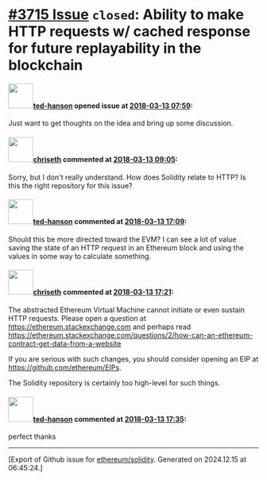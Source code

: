 # [\#3715 Issue](https://github.com/ethereum/solidity/issues/3715) `closed`: Ability to make HTTP requests w/ cached response for future replayability in the blockchain

#### <img src="https://avatars.githubusercontent.com/u/672244?v=4" width="50">[ted-hanson](https://github.com/ted-hanson) opened issue at [2018-03-13 07:59](https://github.com/ethereum/solidity/issues/3715):

Just want to get thoughts on the idea and bring up some discussion.

#### <img src="https://avatars.githubusercontent.com/u/9073706?v=4" width="50">[chriseth](https://github.com/chriseth) commented at [2018-03-13 09:05](https://github.com/ethereum/solidity/issues/3715#issuecomment-372594338):

Sorry, but I don't really understand. How does Solidity relate to HTTP? Is this the right repository for this issue?

#### <img src="https://avatars.githubusercontent.com/u/672244?v=4" width="50">[ted-hanson](https://github.com/ted-hanson) commented at [2018-03-13 17:09](https://github.com/ethereum/solidity/issues/3715#issuecomment-372743453):

Should this be more directed toward the EVM? I can see a lot of value saving the state of an HTTP request in an Ethereum block and using the values in some way to calculate something.

#### <img src="https://avatars.githubusercontent.com/u/9073706?v=4" width="50">[chriseth](https://github.com/chriseth) commented at [2018-03-13 17:21](https://github.com/ethereum/solidity/issues/3715#issuecomment-372747481):

The abstracted Ethereum Virtual Machine cannot initiate or even sustain HTTP requests. Please open a question at https://ethereum.stackexchange.com and perhaps read https://ethereum.stackexchange.com/questions/2/how-can-an-ethereum-contract-get-data-from-a-website

If you are serious with such changes, you should consider opening an EIP at https://github.com/ethereum/EIPs.

The Solidity repository is certainly too high-level for such things.

#### <img src="https://avatars.githubusercontent.com/u/672244?v=4" width="50">[ted-hanson](https://github.com/ted-hanson) commented at [2018-03-13 17:35](https://github.com/ethereum/solidity/issues/3715#issuecomment-372752529):

perfect thanks


-------------------------------------------------------------------------------



[Export of Github issue for [ethereum/solidity](https://github.com/ethereum/solidity). Generated on 2024.12.15 at 06:45:24.]
